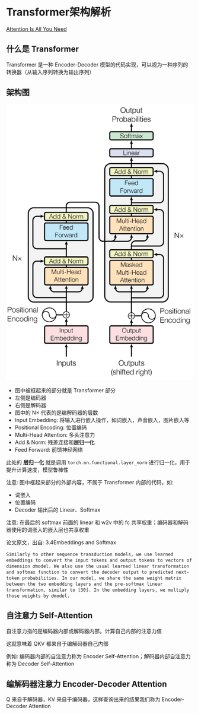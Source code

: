 # Transformer架构解析

[Attention Is All You Need](https://arxiv.org/abs/1706.03762)

## 什么是 Transformer

Transformer 是一种 Encoder-Decoder 模型的代码实现，可以视为一种序列的转换器（从输入序列转换为输出序列）

## 架构图

![](md-img/Encoder-Decoder模型_2024-04-22-18-07-14.png)

- 图中被框起来的部分就是 Transformer 部分
- 左侧是编码器
- 右侧是解码器
- 图中的 $\text{N}\times$ 代表的是编解码器的层数
- Input Embedding: 将输入进行嵌入操作，如词嵌入，声音嵌入，图片嵌入等
- Positional Encoding: 位置编码
- Multi-Head Attention: 多头注意力
- Add & Norm: 残差连接和**层归一化**
- Feed Forward: 前馈神经网络

此处的 **层归一化** 就是调用 `torch.nn.functional.layer_norm` 进行归一化，用于提升计算速度，模型鲁棒性

注意: 图中框起来部分的外部内容，不属于 Transformer 内部的代码，如:

- 词嵌入
- 位置编码
- Decoder 输出后的 Linear、Softmax

注意: 在最后的 softmax 前面的 linear 和 w2v 中的 fc 共享权重；编码器和解码器使用的词嵌入的嵌入层也共享权重

论文原文，出自: 3.4Embeddings and Softmax

```
Similarly to other sequence transduction models, we use learned embeddings to convert the input tokens and output tokens to vectors of dimension 𝑑model. We also use the usual learned linear transformation and softmax function to convert the decoder output to predicted next-token probabilities. In our model, we share the same weight matrix between the two embedding layers and the pre-softmax linear transformation, similar to [30]. In the embedding layers, we multiply those weights by 𝑑model.
```

## 自注意力 Self-Attention

自注意力指的是编码器内部或解码器内部，计算自己内部的注意力值

这就意味着 QKV 都来自于编解码器自己内部

例如: 编码器内部的自注意力称为 Encoder Self-Attention；解码器内部自注意力称为 Decoder Self-Attention

## 编解码器注意力 Encoder-Decoder Attention

Q 来自于解码器，KV 来自于编码器，这样查询出来的结果我们称为 Encoder-Decoder Attention